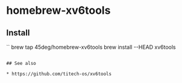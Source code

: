# homebrew-xv6tools

## Install

``
brew tap 45deg/homebrew-xv6tools
brew install --HEAD xv6tools
```

## See also

* https://github.com/titech-os/xv6tools
